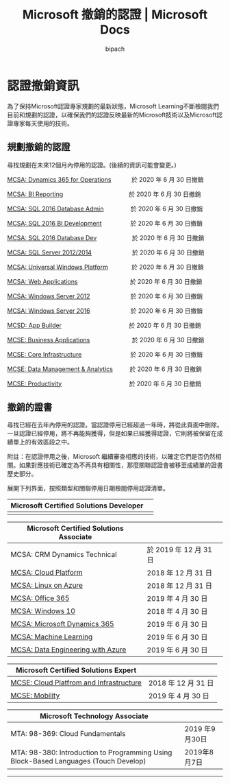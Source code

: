 ﻿---
title: Microsoft 撤銷的認證 | Microsoft Docs
description: Microsoft 撤銷的認證
documentationcenter: NA
author: bipach
ms.topic: article
ms.tgt_pltfrm: NA
ms.workload: NA
ms.date: 07/30/2019
ms.author: micsullivan
---
# 認證撤銷資訊

為了保持Microsoft認證專家規劃的最新狀態，Microsoft Learning不斷檢閱我們目前和規劃的認證，以確保我們的認證反映最新的Microsoft技術以及Microsoft認證專家每天使用的技術。

## 規劃撤銷的認證

尋找規劃在未來12個月內停用的認證。(後續的資訊可能會變更。) 

[MCSA: Dynamics 365 for Operations](https://www.microsoft.com/learning/mcsa-microsoft-dynamics-365-for-operations.aspx)&nbsp;&nbsp;&nbsp;&nbsp;&nbsp;&nbsp;&nbsp;&nbsp;&nbsp;&nbsp;&nbsp;&nbsp;於 2020 年 6 月 30 日撤銷  

[MCSA: BI Reporting](https://www.microsoft.com/learning/mcsa-bi-reporting.aspx)&nbsp;&nbsp;&nbsp;&nbsp;&nbsp;&nbsp;&nbsp;&nbsp;&nbsp;&nbsp;&nbsp;&nbsp;&nbsp;&nbsp;&nbsp;&nbsp;&nbsp;&nbsp;&nbsp;&nbsp;&nbsp;&nbsp;&nbsp;&nbsp;&nbsp;&nbsp;&nbsp;&nbsp;&nbsp;&nbsp;&nbsp;&nbsp;&nbsp;&nbsp;&nbsp;&nbsp;&nbsp;&nbsp;&nbsp;於 2020 年 6 月 30 日撤銷  

[MCSA: SQL 2016 Database Admin](https://www.microsoft.com/learning/mcsa-sql2016-database-administration-certification.aspx)&nbsp;&nbsp;&nbsp;&nbsp;&nbsp;&nbsp;&nbsp;&nbsp;&nbsp;&nbsp;&nbsp;&nbsp;&nbsp;&nbsp;&nbsp;&nbsp;於 2020 年 6 月 30 日撤銷  

[MCSA: SQL 2016 BI Development](https://www.microsoft.com/learning/mcsa-sql2016-business-intelligence-certification.aspx)&nbsp;&nbsp;&nbsp;&nbsp;&nbsp;&nbsp;&nbsp;&nbsp;&nbsp;&nbsp;&nbsp;&nbsp;&nbsp;&nbsp;&nbsp;&nbsp;&nbsp;於 2020 年 6 月 30 日撤銷  

[MCSA: SQL 2016 Database Dev](https://www.microsoft.com/learning/mcsa-sql2016-database-development-certification.aspx)&nbsp;&nbsp;&nbsp;&nbsp;&nbsp;&nbsp;&nbsp;&nbsp;&nbsp;&nbsp;&nbsp;&nbsp;&nbsp;&nbsp;&nbsp;&nbsp;&nbsp;&nbsp;&nbsp;&nbsp;&nbsp;於 2020 年 6 月 30 日撤銷  

[MCSA: SQL Server 2012/2014](https://www.microsoft.com/learning/mcsa-sql-certification.aspx)&nbsp;&nbsp;&nbsp;&nbsp;&nbsp;&nbsp;&nbsp;&nbsp;&nbsp;&nbsp;&nbsp;&nbsp;&nbsp;&nbsp;&nbsp;&nbsp;&nbsp;&nbsp;&nbsp;&nbsp;&nbsp;&nbsp;&nbsp;&nbsp;於 2020 年 6 月 30 日撤銷  

[MCSA: Universal Windows Platform](https://www.microsoft.com/learning/mcsa-universal-windows-platform.aspx)&nbsp;&nbsp;&nbsp;&nbsp;&nbsp;&nbsp;&nbsp;&nbsp;&nbsp;&nbsp;&nbsp;&nbsp;&nbsp;&nbsp;於 2020 年 6 月 30 日撤銷  

[MCSA: Web Applications](https://www.microsoft.com/learning/mcsa-web-applications-certification.aspx)&nbsp;&nbsp;&nbsp;&nbsp;&nbsp;&nbsp;&nbsp;&nbsp;&nbsp;&nbsp;&nbsp;&nbsp;&nbsp;&nbsp;&nbsp;&nbsp;&nbsp;&nbsp;&nbsp;&nbsp;&nbsp;&nbsp;&nbsp;&nbsp;&nbsp;&nbsp;&nbsp;&nbsp;&nbsp;&nbsp;&nbsp;於 2020 年 6 月 30 日撤銷  

[MCSA: Windows Server 2012](https://www.microsoft.com/learning/mcsa-windows-server-certification.aspx)&nbsp;&nbsp;&nbsp;&nbsp;&nbsp;&nbsp;&nbsp;&nbsp;&nbsp;&nbsp;&nbsp;&nbsp;&nbsp;&nbsp;&nbsp;&nbsp;&nbsp;&nbsp;&nbsp;&nbsp;&nbsp;&nbsp;&nbsp;&nbsp;於 2020 年 6 月 30 日撤銷  

[MCSA: Windows Server 2016](https://www.microsoft.com/learning/mcsa-windows-server-2016-certification.aspx)&nbsp;&nbsp;&nbsp;&nbsp;&nbsp;&nbsp;&nbsp;&nbsp;&nbsp;&nbsp;&nbsp;&nbsp;&nbsp;&nbsp;&nbsp;&nbsp;&nbsp;&nbsp;&nbsp;&nbsp;&nbsp;&nbsp;&nbsp;&nbsp;於 2020 年 6 月 30 日撤銷  

[MCSD: App Builder](https://www.microsoft.com/learning/mcsd-app-builder-certification.aspx)&nbsp;&nbsp;&nbsp;&nbsp;&nbsp;&nbsp;&nbsp;&nbsp;&nbsp;&nbsp;&nbsp;&nbsp;&nbsp;&nbsp;&nbsp;&nbsp;&nbsp;&nbsp;&nbsp;&nbsp;&nbsp;&nbsp;&nbsp;&nbsp;&nbsp;&nbsp;&nbsp;&nbsp;&nbsp;&nbsp;&nbsp;&nbsp;&nbsp;&nbsp;&nbsp;&nbsp;&nbsp;&nbsp;&nbsp;&nbsp;於 2020 年 6 月 30 日撤銷  

[MCSE: Business Applications](https://www.microsoft.com/learning/mcse-business-applications.aspx)&nbsp;&nbsp;&nbsp;&nbsp;&nbsp;&nbsp;&nbsp;&nbsp;&nbsp;&nbsp;&nbsp;&nbsp;&nbsp;&nbsp;&nbsp;&nbsp;&nbsp;&nbsp;&nbsp;&nbsp;&nbsp;&nbsp;&nbsp;&nbsp;&nbsp;於 2020 年 6 月 30 日撤銷  

[MCSE: Core Infrastructure](https://www.microsoft.com/learning/mcse-core-infrastructure.aspx)&nbsp;&nbsp;&nbsp;&nbsp;&nbsp;&nbsp;&nbsp;&nbsp;&nbsp;&nbsp;&nbsp;&nbsp;&nbsp;&nbsp;&nbsp;&nbsp;&nbsp;&nbsp;&nbsp;&nbsp;&nbsp;&nbsp;&nbsp;&nbsp;&nbsp;&nbsp;&nbsp;&nbsp;&nbsp;於 2020 年 6 月 30 日撤銷  

[MCSE: Data Management & Analytics](https://www.microsoft.com/learning/mcse-data-management-analytics.aspx)&nbsp;&nbsp;&nbsp;&nbsp;&nbsp;&nbsp;&nbsp;&nbsp;&nbsp;&nbsp;於 2020 年 6 月 30 日撤銷  

[MCSE: Productivity](https://www.microsoft.com/learning/mcse-productivity-certification.aspx)&nbsp;&nbsp;&nbsp;&nbsp;&nbsp;&nbsp;&nbsp;&nbsp;&nbsp;&nbsp;&nbsp;&nbsp;&nbsp;&nbsp;&nbsp;&nbsp;&nbsp;&nbsp;&nbsp;&nbsp;&nbsp;&nbsp;&nbsp;&nbsp;&nbsp;&nbsp;&nbsp;&nbsp;&nbsp;&nbsp;&nbsp;&nbsp;&nbsp;&nbsp;&nbsp;&nbsp;&nbsp;&nbsp;&nbsp;&nbsp;於 2020 年 6 月 30 日撤銷  

## 撤銷的證書

尋找已經在去年內停用的認證。當認證停用已經超過一年時，將從此頁面中刪除。一旦認證已經停用，將不再能夠獲得，但是如果已經獲得認證，它則將被保留在成績單上的有效區段之中。

附註：在認證停用之後，Microsoft 繼續審查相應的技術，以確定它們是否仍然相關。如果對應技術已確定為不再具有相關性，那麼關聯認證會被移至成績單的證書歷史部分。

展開下列界面，按照類型和關聯停用日期檢閱停用認證清單。

| Microsoft Certified Solutions Developer                                            |                    |
| ---------------------------------------------------------------------------------- | ------------------ |
|                                          |          |

| Microsoft Certified Solutions Associate                                            |                    |
| ---------------------------------------------------------------------------------- | ------------------ |
| MCSA: CRM Dynamics Technical                                                                                                | 於 2019 年 12 月 31 日  |
| [MCSA: Cloud Platform](https://www.microsoft.com/learning/mcsa-cloud-platform-certification.aspx)                     | 2018 年 12 月 31 日  |
| [MCSA: Linux on Azure](https://www.microsoft.com/learning/mcsa-linux-azure-certification.aspx)                        | 2018 年 12 月 31 日  |
| [MCSA: Office 365](https://www.microsoft.com/learning/mcsa-office365-certification.aspx)                              | 2019 年 4 月 30 日     |
| [MCSA: Windows 10](https://www.microsoft.com/learning/mcsa-windows-10-certifications.aspx)                            | 2018 年 4 月 30 日     |
| [MCSA: Microsoft Dynamics 365](https://www.microsoft.com/learning/mcsa-microsoft-dynamics-365.aspx)                   | 2019 年 6 月 30 日      |
| [MCSA: Machine Learning](https://www.microsoft.com/learning/mcsa-machine-learning.aspx)                               | 2019 年 6 月 30 日      |
| [MCSA: Data Engineering with Azure](https://www.microsoft.com/learning/mcsa-data-engineering-with-azure.aspx)         | 2019 年 6 月 30 日      |

| Microsoft Certified Solutions Expert                                               |                    |
| ---------------------------------------------------------------------------------- | ------------------ |
| [MCSE: Cloud Platfrom and Infrastructure](https://www.microsoft.com/learning/mcse-cloud-platform-infrastructure.aspx) | 2018 年 12 月 31 日  |
| [MCSE: Mobility](https://www.microsoft.com/learning/mcse-mobility-certification.aspx)                                 | 2019 年 4 月 30 日     |

| Microsoft Technology Associate                                                     |                    |
| ---------------------------------------------------------------------------------- | ------------------ |
| MTA: 98-369: Cloud Fundamentals                                               | 2019 年9月30日 |
| MTA: 98-380: Introduction to Programming Using Block-Based Languages (Touch Develop)                      |2019年8月7日|
___
